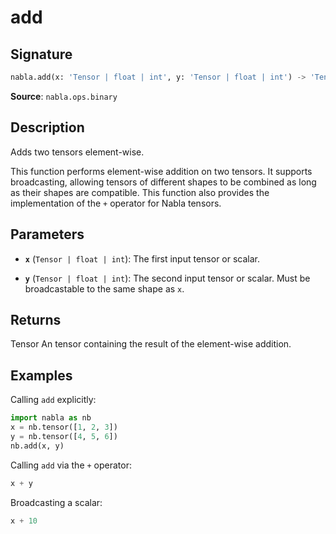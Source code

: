 # add

## Signature

```python
nabla.add(x: 'Tensor | float | int', y: 'Tensor | float | int') -> 'Tensor'
```

**Source**: `nabla.ops.binary`

## Description

Adds two tensors element-wise.

This function performs element-wise addition on two tensors. It supports
broadcasting, allowing tensors of different shapes to be combined as long
as their shapes are compatible. This function also provides the
implementation of the `+` operator for Nabla tensors.

## Parameters

- **`x`** (`Tensor | float | int`): The first input tensor or scalar.

- **`y`** (`Tensor | float | int`): The second input tensor or scalar. Must be broadcastable to the same shape as `x`.

## Returns

Tensor
    An tensor containing the result of the element-wise addition.

## Examples

Calling `add` explicitly:

```python
import nabla as nb
x = nb.tensor([1, 2, 3])
y = nb.tensor([4, 5, 6])
nb.add(x, y)
```

Calling `add` via the `+` operator:

```python
x + y
```

Broadcasting a scalar:

```python
x + 10
```
